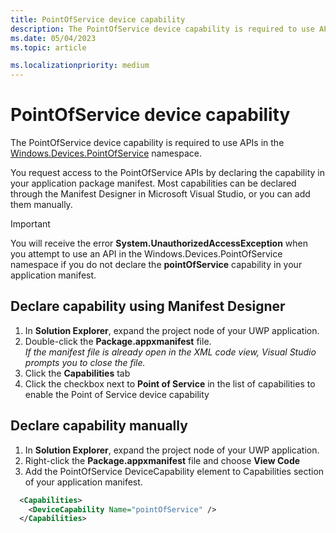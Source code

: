 ```yaml
---
title: PointOfService device capability
description: The PointOfService device capability is required to use APIs in the Windows.Devices.PointOfService namespace.
ms.date: 05/04/2023
ms.topic: article

ms.localizationpriority: medium
---
```


# PointOfService device capability

The PointOfService device capability is required to use APIs in the [Windows.Devices.PointOfService](/uwp/api/windows.devices.pointofservice) namespace.

You request access to the PointOfService APIs by declaring the capability in your application package manifest. Most capabilities can be declared through the Manifest Designer in Microsoft Visual Studio, or you can add them manually.

> [!IMPORTANT]
> You will receive the error **System.UnauthorizedAccessException** when you attempt to use an API in the Windows.Devices.PointOfService namespace if you do not declare the **pointOfService** capability in your application manifest. 

## Declare capability using Manifest Designer

1. In **Solution Explorer**, expand the project node of your UWP application.
2. Double-click the **Package.appxmanifest** file.  
*If the manifest file is already open in the XML code view, Visual Studio prompts you to close the file.*
3. Click the **Capabilities** tab
4. Click the checkbox next to **Point of Service** in the list of capabilities to enable the Point of Service device capability


## Declare capability manually

1. In **Solution Explorer**, expand the project node of your UWP application.
2. Right-click the **Package.appxmanifest** file and choose **View Code**
3. Add the PointOfService DeviceCapability element to Capabilities section of your application manifest.  

```xml
  <Capabilities>
    <DeviceCapability Name="pointOfService" />
  </Capabilities>
   ```
